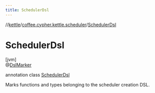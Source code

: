 ```yaml
---
title: SchedulerDsl
---
```

//[kettle](../../../index.html)/[coffee.cypher.kettle.scheduler](../index.html)/[SchedulerDsl](index.html)



# SchedulerDsl



[jvm]\
@[DslMarker](https://kotlinlang.org/api/latest/jvm/stdlib/kotlin/-dsl-marker/index.html)



annotation class [SchedulerDsl](index.html)

Marks functions and types belonging to the scheduler creation DSL.


